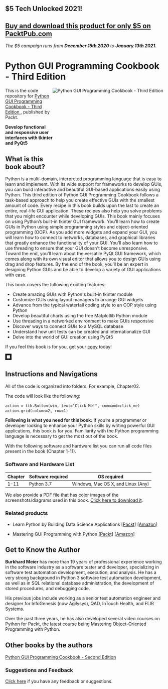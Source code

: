 ## $5 Tech Unlocked 2021!
[Buy and download this product for only $5 on PacktPub.com](https://www.packtpub.com/)
-----
*The $5 campaign         runs from __December 15th 2020__ to __January 13th 2021.__*

# Python GUI Programming Cookbook - Third Edition 

<a href="https://www.packtpub.com/programming/python-gui-programming-cookbook-third-edition?utm_source=github&utm_medium=repository&utm_campaign=9781838827540"><img src="https://www.packtpub.com/media/catalog/product/cache/e4d64343b1bc593f1c5348fe05efa4a6/9/7/9781838827540-original.jpeg" alt="Python GUI Programming Cookbook - Third Edition " height="256px" align="right"></a>

This is the code repository for [Python GUI Programming Cookbook - Third Edition ](https://www.packtpub.com/programming/python-gui-programming-cookbook-third-edition?utm_source=github&utm_medium=repository&utm_campaign=9781838827540), published by Packt.

**Develop functional and responsive user interfaces with tkinter and PyQt5**

## What is this book about?
Python is a multi-domain, interpreted programming language that is easy to learn and implement. With its wide support for frameworks to develop GUIs, you can build interactive and beautiful GUI-based applications easily using Python. This third edition of Python GUI Programming Cookbook follows a task-based approach to help you create effective GUIs with the smallest amount of code. Every recipe in this book builds upon the last to create an entire, real-life GUI application. These recipes also help you solve problems that you might encounter while developing GUIs. This book mainly focuses on using Python’s built-in tkinter GUI framework. You'll learn how to create GUIs in Python using simple programming styles and object-oriented programming (OOP). As you add more widgets and expand your GUI, you will learn how to connect to networks, databases, and graphical libraries that greatly enhance the functionality of your GUI. You’ll also learn how to use threading to ensure that your GUI doesn't become unresponsive. Toward the end, you’ll learn about the versatile PyQt GUI framework, which comes along with its own visual editor that allows you to design GUIs using drag and drop features. By the end of the book, you’ll be an expert in designing Python GUIs and be able to develop a variety of GUI applications with ease.


This book covers the following exciting features:
* Create amazing GUIs with Python's built-in tkinter module 
* Customize GUIs using layout managers to arrange GUI widgets 
* Advance from the typical waterfall coding style to an OOP style using Python 
* Develop beautiful charts using the free Matplotlib Python module 
* Use threading in a networked environment to make GUIs responsive 
* Discover ways to connect GUIs to a MySQL database 
* Understand how unit tests can be created and internationalize GUI 
* Delve into the world of GUI creation using PyQt5

If you feel this book is for you, get your [copy](https://www.amazon.com/dp/1838827544) today!

<a href="https://www.packtpub.com/?utm_source=github&utm_medium=banner&utm_campaign=GitHubBanner"><img src="https://raw.githubusercontent.com/PacktPublishing/GitHub/master/GitHub.png" 
alt="https://www.packtpub.com/" border="5" /></a>

## Instructions and Navigations
All of the code is organized into folders. For example, Chapter02.

The code will look like the following:
```
action = ttk.Button(win, text="Click Me!", command=click_me)
action.grid(column=2, row=1)
```

**Following is what you need for this book:**
If you’re a programmer or developer looking to enhance your Python skills by writing powerful GUI applications, this book is for you. Familiarity with the Python programming language is necessary to get the most out of the book.

With the following software and hardware list you can run all code files present in the book (Chapter 1-11).
### Software and Hardware List
| Chapter | Software required | OS required |
| -------- | ------------------------------------ | ----------------------------------- |
| 1-11 | Python 3.7 | Windows, Mac OS X, and Linux (Any) |

We also provide a PDF file that has color images of the screenshots/diagrams used in this book. [Click here to download it](https://static.packt-cdn.com/downloads/9781838827540_ColorImages.pdf).

### Related products
* Learn Python by Building Data Science Applications  [[Packt]](https://www.packtpub.com/programming/learn-python-by-building-data-science-applications?utm_source=github&utm_medium=repository&utm_campaign=9781789535365) [[Amazon]](https://www.amazon.com/dp/1789535360)

* Mastering GUI Programming with Python  [[Packt]](https://www.packtpub.com/application-development/mastering-gui-programming-python?utm_source=github&utm_medium=repository&utm_campaign=9781789612905) [[Amazon]](https://www.amazon.com/dp/178961290X)

## Get to Know the Author
**Burkhard Meier**
 has more than 19 years of professional experience working in the software industry as a software tester and developer, specializing in software test automation development, execution, and analysis. He has a very strong background in Python 3 software test automation development, as well as in SQL relational database administration, the development of stored procedures, and debugging code.

His previous jobs include working as a senior test automation engineer and designer for InfoGenesis (now Agilysys), QAD, InTouch Health, and FLIR Systems.

Over the past three years, he has also developed several video courses on Python for Packt, the latest course being Mastering Object-Oriented Programming with Python.

## Other books by the authors
[Python GUI Programming Cookbook - Second Edition ](https://www.packtpub.com/application-development/python-gui-programming-cookbook-second-edition?utm_source=github&utm_medium=repository&utm_campaign=9781787129450)

### Suggestions and Feedback
[Click here](https://docs.google.com/forms/d/e/1FAIpQLSdy7dATC6QmEL81FIUuymZ0Wy9vH1jHkvpY57OiMeKGqib_Ow/viewform) if you have any feedback or suggestions.


